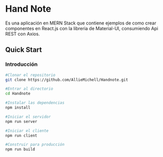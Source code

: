 # Hand Note 
Es una aplicación en MERN Stack que contiene ejemplos de como crear componentes en React.js con la libreria de Material-UI, consumiendo Api REST con Axios. 

## Quick Start
### Introducción

```bash
#Clonar el repositorio 
git clone https://github.com/AllieMichell/Handnote.git

#Entrar al directorio 
cd Handnote

#Instalar las dependencias 
npm install

#Iniciar el servidor
npm run server

#Iniciar el cliente
npm run client

#Construir para producción 
npm run build
```


